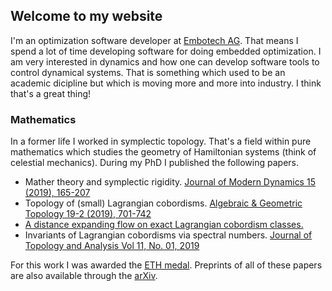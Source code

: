 ## Welcome to my website

I'm an optimization software developer at [Embotech AG](https://www.embotech.com/). That means I spend a lot of time developing software for doing embedded optimization. I am very interested in dynamics and how one can develop software tools to control dynamical systems. That is something which used to be an academic dicipline but which is moving more and more into industry. I think that's a great thing!

### Mathematics

In a former life I worked in symplectic topology. That's a field within pure mathematics which studies the geometry of Hamiltonian systems (think of celestial mechanics). During my PhD I published the following papers.

- Mather theory and symplectic rigidity. [Journal of Modern Dynamics 15 (2019), 165-207](https://www.aimsciences.org/article/doi/10.3934/jmd.2019018)
- Topology of (small) Lagrangian cobordisms. [Algebraic & Geometric Topology 19-2 (2019), 701-742](https://msp.org/agt/2019/19-2/p03.xhtml)
- [A distance expanding flow on exact Lagrangian cobordism classes.](https://arxiv.org/abs/1608.05821)
- Invariants of Lagrangian cobordisms via spectral numbers. [Journal of Topology and Analysis Vol 11, No. 01, 2019](https://www.worldscientific.com/doi/abs/10.1142/S1793525319500092)

For this work I was awarded the [ETH medal](https://ethz.ch/en/the-eth-zurich/education/awards/eth-medal.html). Preprints of all of these papers are also available through the [arXiv](https://arxiv.org/search/?searchtype=author&query=Bisgaard%2C+M+R).


